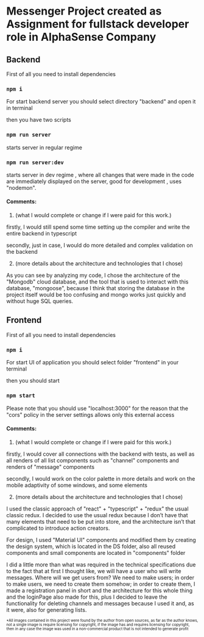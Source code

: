 # Messenger Project created as Assignment for fullstack developer role in AlphaSense Company

## Backend

First of all you need to install dependencies 

### `npm i`

For start backend server you should select directory "backend" and open it in terminal

then you have two scripts 

### `npm run server`

starts server in regular regime

### `npm run server:dev`

starts server in dev regime , 
where all changes that were made in the code are immediately displayed on the server, 
good for development , uses "nodemon".

#### Comments: 
1. (what I would complete or change if I were paid for this work.)

firstly, I would still spend some time setting up the compiler and write the entire backend in typescript

secondly, just in case, I would do more detailed and complex validation on the backend

2. (more details about the architecture and technologies that I chose)

As you can see by analyzing my code, I chose the architecture of the "Mongodb" cloud database, 
and the tool that is used to interact with this database, "mongoose", 
because I think that storing the database in the project itself would be too confusing and mongo 
works just quickly and without huge SQL queries. 

## Frontend 

First of all you need to install dependencies 

### `npm i`

For start UI of application you should select folder "frontend" in your terminal

then you should start 

### `npm start`

Please note that you should use "localhost:3000" for the reason that the "cors" policy
 in the server settings allows only this external access
 
 #### Comments: 
 1. (what I would complete or change if I were paid for this work.)
 
firstly, I would cover all connections with the backend with tests,
  as well as all renders of all list components such as "channel" components
   and renders of "message" components
   
secondly, I would work on the color palette in more details and work on the mobile adaptivity 
   of some windows, and some elements
   
2. (more details about the architecture and technologies that I chose)
  
I used the classic approach of "react" + "typescript" + "redux"
 the usual classic redux.
  I decided to use the usual redux because I don’t have that many elements that need to be put into store,
   and the architecture isn’t that complicated to introduce action creators.
    
For design, I used "Material UI" components and modified them by creating the design system,
 which is located in the DS folder,
  also all reused components and small components are located in "components" folder
  
  
I did a little more than what was required in the technical specifications due
 to the fact that at first I thought like, we will have a user who will write messages.
  Where will we get users from? We need to make users; in order to make users,
   we need to create them somehow; in order to create them,
    I made a registration panel in short and the architecture for this whole thing and the loginPage
     also made for this, plus
      I decided to leave the functionality for deleting channels and messages because 
      I used it and, as it were, also for generating lists.

<sup><sub> *All images contained in this project were found by the author from open sources,
 as far as the author knows, not a single image is require licensing for copyright,
  if the image has and requires licensing for copyright,
   then in any case the image was used in a non-commercial
    product that is not intended to generate profit <sup><sub>







